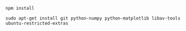 `npm install`

`sudo apt-get install git python-numpy python-matplotlib libav-tools ubuntu-restricted-extras`
